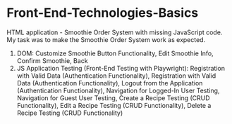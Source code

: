 # Front-End-Technologies-Basics
HTML application - Smoothie Order System with missing JavaScript code. My task was to make the Smoothie Order System work as expected. 
1.	DOM: Customize Smoothie Button Functionality, Edit Smoothie Info, Confirm Smoothie, Back
2.	JS Application Testing (Front-End Testing with Playwright):	Registration with Valid Data (Authentication Functionality), Registration with Valid Data (Authentication Functionality), Logout from the Application (Authentication Functionality), Navigation for Logged-In User Testing, Navigation for Guest User Testing, Create a Recipe Testing (CRUD Functionality), Edit a Recipe Testing (CRUD Functionality),	Delete a Recipe Testing (CRUD Functionality)


